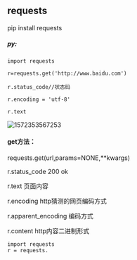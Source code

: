## requests

pip install requests

##### py:

```
import requests

r=requests.get('http://www.baidu.com')

r.status_code//状态码

r.encoding = 'utf-8'

r.text
```

![1572353567253](C:\Users\666\AppData\Roaming\Typora\typora-user-images\1572353567253.png)

#### get方法：

requests.get(url,params=NONE,**kwargs)

r.status_code 	200 ok 

r.text	页面内容

r.encoding	http猜测的网页编码方式

r.apparent_encoding	编码方式

r.content	http内容二进制形式

```
import requests
r = requests.
```

